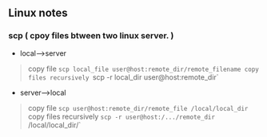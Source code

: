 ## Linux notes

### scp  ( cpoy files btween two linux server. )
* local-->server
> copy file
`scp local_file user@host:remote_dir/remote_filename
> copy files recursively
`scp -r local_dir user@host:remote_dir`	
* server-->local
> copy file
`scp user@host:remote_dir/remote_file /local/local_dir`
> copy files recursively
`scp -r user@host:/.../remote_dir` /local/local_dir/`


